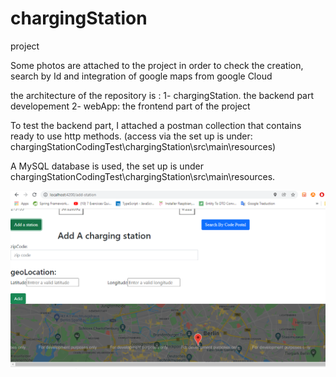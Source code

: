 # chargingStation
project

Some photos are attached to the project in order to check the creation, search by Id and integration of google maps from google Cloud

the architecture of the repository is :
1- chargingStation. the backend part developement
2- webApp: the frontend part of the project

To test the backend part, I attached a postman collection that contains ready to use http methods.
(access via  the set up is under: chargingStationCodingTest\chargingStation\src\main\resources)

A MySQL database is used, the set up is under chargingStationCodingTest\chargingStation\src\main\resources.

![Alt text](https://github.com/SegniHajer/station/blob/master/add%20station.PNG "Optional title")
